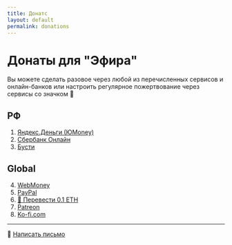 ```yaml
---
title: Донатс
layout: default
permalink: donations
---
```


# Донаты для "Эфира"

Вы можете сделать разовое через любой из перечисленных сервисов и онлайн-банков или <span class="highlight">настроить регулярное</span> пожертвование через сервисы со значком 💸

## РФ

1. [Яндекс.Деньги (ЮMoney)](https://yoomoney.ru/to/41001208338566)  
2. [Сбербанк Онлайн](https://online.sberbank.ru)  
3. [Бусти](https://busty.ru)

## Global

4. [WebMoney](https://www.webmoney.ru)
5. [PayPal](https://www.paypal.com)   
6. [💸 Перевести 0.1 ETH](ethereum:0xf945F3471cf40D6F5782Ec458445E87ee734Ab24?value=100000000000000000)
7. [Patreon](https://www.patreon.com)  
8. [Ko-fi.com](https://ko-fi.com/indexmod)

---

💸 [Написать письмо](mailto:indexmod@ya.ru)
